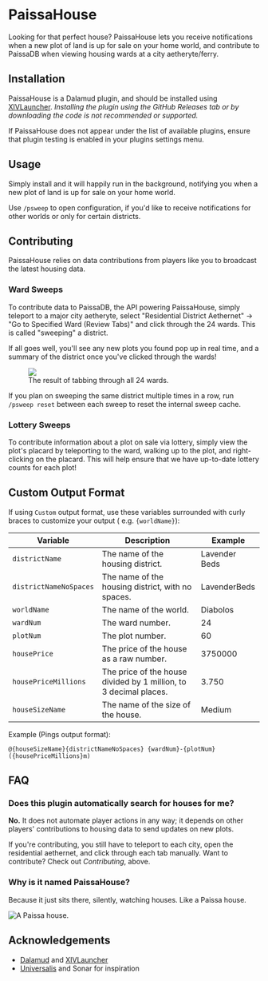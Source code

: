 # PaissaHouse

Looking for that perfect house? PaissaHouse lets you receive notifications when a new plot of land is up for sale on
your home world, and contribute to PaissaDB when viewing housing wards at a city aetheryte/ferry.

## Installation

PaissaHouse is a Dalamud plugin, and should be installed
using [XIVLauncher](https://github.com/goatcorp/FFXIVQuickLauncher).
*Installing the plugin using the GitHub Releases tab or by downloading the code is not recommended or supported.*

If PaissaHouse does not appear under the list of available plugins, ensure that plugin testing is enabled in your
plugins settings menu.

## Usage

Simply install and it will happily run in the background, notifying you when a new plot of land is up for sale on your
home world.

Use `/psweep` to open configuration, if you'd like to receive notifications for other worlds or only for certain
districts.

## Contributing

PaissaHouse relies on data contributions from players like you to broadcast the latest housing data.

### Ward Sweeps

To contribute data to PaissaDB, the API powering PaissaHouse, simply teleport to a major city aetheryte, select
"Residential District Aethernet" -> "Go to Specified Ward (Review Tabs)" and click through the 24 wards. This is
called "sweeping" a district.

If all goes well, you'll see any new plots you found pop up in real time, and a summary of the district once you've
clicked through the wards!

<figure>
  <img src="https://cdn.discordapp.com/attachments/263128686004404225/842268996886724648/unknown.png">
  <figcaption>The result of tabbing through all 24 wards.</figcaption>
</figure>

If you plan on sweeping the same district multiple times in a row, run `/psweep reset` between each sweep to reset the
internal sweep cache.

### Lottery Sweeps

To contribute information about a plot on sale via lottery, simply view the plot's placard by teleporting to the ward,
walking up to the plot, and right-clicking on the placard. This will help ensure that we have up-to-date lottery counts
for each plot!

## Custom Output Format

If using `Custom` output format, use these variables surrounded with curly braces to customize your output (
e.g. `{worldName}`):

| Variable               | Description                                                       | Example           |
|------------------------|-------------------------------------------------------------------|-------------------|
| `districtName`         | The name of the housing district.                                 | Lavender Beds     |
| `districtNameNoSpaces` | The name of the housing district, with no spaces.                 | LavenderBeds      |
| `worldName`            | The name of the world.                                            | Diabolos          |
| `wardNum`              | The ward number.                                                  | 24                |
| `plotNum`              | The plot number.                                                  | 60                |
| `housePrice`           | The price of the house as a raw number.                           | 3750000           |
| `housePriceMillions`   | The price of the house divided by 1 million, to 3 decimal places. | 3.750             |
| `houseSizeName`        | The name of the size of the house.                                | Medium            |

Example (Pings output format):

```
@{houseSizeName}{districtNameNoSpaces} {wardNum}-{plotNum} ({housePriceMillions}m)
```

## FAQ

### Does this plugin automatically search for houses for me?

**No.** It does not automate player actions in any way; it depends on other players' contributions to housing data to
send updates on new plots.

If you're contributing, you still have to teleport to each city, open the residential aethernet, and click through each
tab manually. Want to contribute? Check out *Contributing*, above.

### Why is it named PaissaHouse?

Because it just sits there, silently, watching houses. Like a Paissa house.

![A Paissa house.](https://img2.finalfantasyxiv.com/accimg2/88/98/8898053ff4d9416da5a1a6a31d280ba42840161a.jpg)

## Acknowledgements

- [Dalamud](https://github.com/goatcorp/Dalamud) and [XIVLauncher](https://github.com/goatcorp/FFXIVQuickLauncher)
- [Universalis](https://github.com/Universalis-FFXIV/Universalis) and Sonar for inspiration
